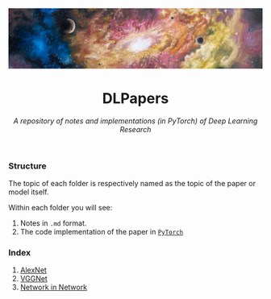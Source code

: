 <div align = 'center'>
<img src = 'assets/galax.png'>


# DLPapers

*A repository of notes and implementations (in PyTorch) of Deep Learning Research*

</div>
<br>

### Structure

The topic of each folder is respectively named as the topic of the paper or model itself.

Within each folder you will see:

1. Notes in `.md` format.
2. The code implementation of the paper in [`PyTorch`](https://pytorch.org/)

### Index

1. [AlexNet](AlexNet)
2. [VGGNet](VGG)
3. [Network in Network](NiN)
